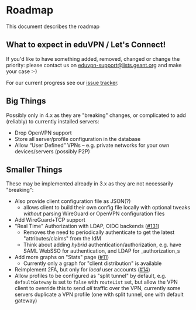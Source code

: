 # Roadmap

This document describes the roadmap

## What to expect in eduVPN / Let's Connect!

If you'd like to have something added, removed, changed or change the priority: 
please contact us on 
[eduvpn-support@lists.geant.org](mailto:eduvpn-support@lists.geant.org) and 
make your case :-)

For our current progress see our 
[issue tracker](https://todo.sr.ht/~eduvpn/server).

## Big Things

Possibly only in 4.x as they are "breaking" changes, or complicated to add 
(reliably) to currently installed servers:

- Drop OpenVPN support
- Store all server/profile configuration in the database
- Allow “User Defined” VPNs
  – e.g. private networks for your own devices/servers (possibly P2P)

## Smaller Things

These may be implemented already in 3.x as they are not necessarily "breaking":

- Also provide client configuration file as JSON(?)
  - allows client to build their own config file locally with optional tweaks
    _without_ parsing WireGuard or OpenVPN configuration files
- Add WireGuard+TCP support
- "Real Time" Authorization with LDAP, OIDC backends 
  ([#131](https://todo.sr.ht/~eduvpn/server/131))
  - Removes the need to periodically authenticate to get the latest 
    "attributes/claims" from the IdM
  - Think about adding _hybrid_ authentication/authorization, e.g. have SAML 
    WebSSO for authentication, and LDAP for _authorization_s
- Add more graphs on "Stats" page ([#11](https://todo.sr.ht/~eduvpn/server/11))
  - Currently only a graph for "client distribution" is available
- Reimplement 2FA, but only for *local* user accounts 
  ([#14](https://todo.sr.ht/~eduvpn/server/14))
- Allow profiles to be configured as "split tunnel" by default, e.g. 
  `defaultGateway` is set to `false` with `routeList` set, but allow the VPN 
  client to override this to send _all_ traffic over the VPN, currently some
  servers duplicate a VPN profile (one with split tunnel, one with default 
  gateway)
